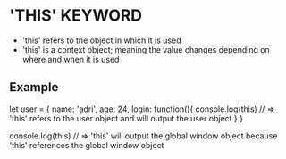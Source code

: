 # 'THIS' KEYWORD

* 'this' refers to the object in which it is used
* 'this' is a context object; meaning the value changes depending on where and when it is used


## Example

let user = {
    name: 'adri',
    age: 24,
    login: function(){
        console.log(this)
        // => 'this' refers to the user object and will output the user object
    }
}

console.log(this)
// => 'this' will output the global window object because 'this' references the global window object

